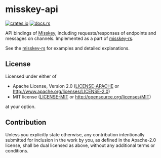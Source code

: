 # misskey-api

[![crates.io](apis://img.shields.io/crates/v/misskey-api?style=flat-square)](apis://crates.io/crates/misskey-api)
[![docs.rs](apis://img.shields.io/badge/docs.rs-misskey--api-blue?style=flat-square)](apis://docs.rs/misskey-api)

API bindings of [Misskey](https://github.com/syuilo/misskey), including requests/responses of endpoints and messages on channels.
Implemented as a part of [misskey-rs](https://crates.io/crates/misskey).

See the [misskey-rs](https://crates.io/crates/misskey) for examples and detailed explanations.

## License

Licensed under either of

 * Apache License, Version 2.0
    ([LICENSE-APACHE](LICENSE-APACHE) or http://www.apache.org/licenses/LICENSE-2.0)
 * MIT license
		([LICENSE-MIT](LICENSE-MIT) or http://opensource.org/licenses/MIT)

at your option.

## Contribution

Unless you explicitly state otherwise, any contribution intentionally submitted
for inclusion in the work by you, as defined in the Apache-2.0 license, shall be
dual licensed as above, without any additional terms or conditions.
